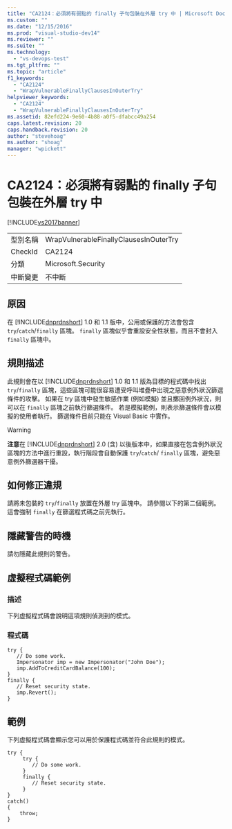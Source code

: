 ```yaml
---
title: "CA2124：必須將有弱點的 finally 子句包裝在外層 try 中 | Microsoft Docs"
ms.custom: ""
ms.date: "12/15/2016"
ms.prod: "visual-studio-dev14"
ms.reviewer: ""
ms.suite: ""
ms.technology: 
  - "vs-devops-test"
ms.tgt_pltfrm: ""
ms.topic: "article"
f1_keywords: 
  - "CA2124"
  - "WrapVulnerableFinallyClausesInOuterTry"
helpviewer_keywords: 
  - "CA2124"
  - "WrapVulnerableFinallyClausesInOuterTry"
ms.assetid: 82efd224-9e60-4b88-a0f5-dfabcc49a254
caps.latest.revision: 20
caps.handback.revision: 20
author: "stevehoag"
ms.author: "shoag"
manager: "wpickett"
---
```

# CA2124：必須將有弱點的 finally 子句包裝在外層 try 中
[!INCLUDE[vs2017banner](../code-quality/includes/vs2017banner.md)]

|||  
|-|-|  
|型別名稱|WrapVulnerableFinallyClausesInOuterTry|  
|CheckId|CA2124|  
|分類|Microsoft.Security|  
|中斷變更|不中斷|  
  
## 原因  
 在 [!INCLUDE[dnprdnshort](../code-quality/includes/dnprdnshort_md.md)] 1.0 和 1.1 版中，公用或保護的方法會包含 `try`\/`catch`\/`finally` 區塊。  `finally` 區塊似乎會重設安全性狀態，而且不會封入 `finally` 區塊中。  
  
## 規則描述  
 此規則會在以 [!INCLUDE[dnprdnshort](../code-quality/includes/dnprdnshort_md.md)] 1.0 和 1.1 版為目標的程式碼中找出 `try`\/`finally` 區塊，這些區塊可能很容易遭受呼叫堆疊中出現之惡意例外狀況篩選條件的攻擊。  如果在 try 區塊中發生敏感作業 \(例如模擬\) 並且擲回例外狀況，則可以在 `finally` 區塊之前執行篩選條件。  若是模擬範例，則表示篩選條件會以模擬的使用者執行。  篩選條件目前只能在 Visual Basic 中實作。  
  
> [!WARNING]
>  **注意**在 [!INCLUDE[dnprdnshort](../code-quality/includes/dnprdnshort_md.md)] 2.0 \(含\) 以後版本中，如果直接在包含例外狀況區塊的方法中進行重設，執行階段會自動保護 `try`\/`catch`\/ `finally` 區塊，避免惡意例外篩選器干擾。  
  
## 如何修正違規  
 請將未包裝的 `try`\/`finally` 放置在外層 try 區塊中。  請參閱以下的第二個範例。  這會強制 `finally` 在篩選程式碼之前先執行。  
  
## 隱藏警告的時機  
 請勿隱藏此規則的警告。  
  
## 虛擬程式碼範例  
  
### 描述  
 下列虛擬程式碼會說明這項規則偵測到的模式。  
  
### 程式碼  
  
```  
try {  
   // Do some work.  
   Impersonator imp = new Impersonator("John Doe");  
   imp.AddToCreditCardBalance(100);  
}  
finally {  
   // Reset security state.  
   imp.Revert();  
}  
```  
  
## 範例  
 下列虛擬程式碼會顯示您可以用於保護程式碼並符合此規則的模式。  
  
```  
try {  
     try {  
        // Do some work.  
     }  
     finally {  
        // Reset security state.  
     }  
}  
catch()  
{  
    throw;  
}  
```